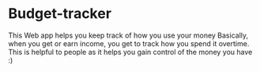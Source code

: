 # Budget-tracker
This Web app helps you keep track of how you use your money
Basically, when you get or earn income, you get to track how you spend it overtime.
This is helpful to people as it helps you gain control of the money you have :)
